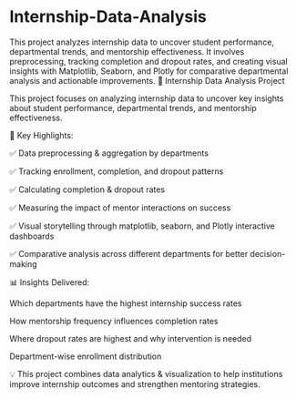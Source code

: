 # Internship-Data-Analysis
This project analyzes internship data to uncover student performance, departmental trends, and mentorship effectiveness. It involves preprocessing, tracking completion and dropout rates, and creating visual insights with Matplotlib, Seaborn, and Plotly for comparative departmental analysis and actionable improvements.
🚀 Internship Data Analysis Project

This project focuses on analyzing internship data to uncover key insights about student performance, departmental trends, and mentorship effectiveness.

🔎 Key Highlights:

✅ Data preprocessing & aggregation by departments

✅ Tracking enrollment, completion, and dropout patterns

✅ Calculating completion & dropout rates

✅ Measuring the impact of mentor interactions on success

✅ Visual storytelling through matplotlib, seaborn, and Plotly interactive dashboards

✅ Comparative analysis across different departments for better decision-making

📊 Insights Delivered:

Which departments have the highest internship success rates

How mentorship frequency influences completion rates

Where dropout rates are highest and why intervention is needed

Department-wise enrollment distribution

💡 This project combines data analytics & visualization to help institutions improve internship outcomes and strengthen mentoring strategies.
